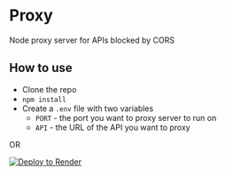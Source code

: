 # Proxy

Node proxy server for APIs blocked by CORS

## How to use

- Clone the repo
- `npm install`
- Create a `.env` file with two variables
  - `PORT` - the port you want to proxy server to run on
  - `API` - the URL of the API you want to proxy

OR

<a href="https://render.com/deploy?repo=https://github.com/mklilley/proxy">
<img src="https://render.com/images/deploy-to-render-button.svg" alt="Deploy to Render">
</a>